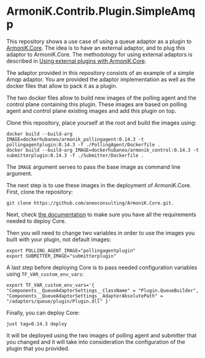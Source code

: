 # ArmoniK.Contrib.Plugin.SimpleAmqp

This repository shows a use case of using a queue adaptor as a plugin to [ArmoniK.Core](https://github.com/aneoconsulting/ArmoniK.Core). The idea is to have an external adaptor, and to plug this adaptor to ArmoniK.Core. The methodology for using external adaptors is described in [Using external plugins with ArmoniK.Core](https://github.com/aneoconsulting/ArmoniK.Core/blob/main/.docs/content/1.concepts/10.plugins.md).

The adaptor provided in this repository consists of an example of a simple Amqp adaptor. You are provided the adaptor implementation as well as the docker files that allow to pack it as a plugin.

The two docker files allow to build new images of the polling agent and the control plane containing this plugin. These images are based on polling agent and control plane existing images and add this plugin on top.

Clone this repository, place yourself at the root and build the images using:

```shell
docker build --build-arg IMAGE=dockerhubaneo/armonik_pollingagent:0.14.3 -t  pollingagentplugin:0.14.3 -f ./PollingAgent/Dockerfile .
docker build --build-arg IMAGE=dockerhubaneo/armonik_control:0.14.3 -t submitterplugin:0.14.3 -f ./Submitter/Dockerfile .
```

The `IMAGE` argument serves to pass the base image as command line argument.

The next step is to use these images in the deployment of ArmoniK.Core. First, clone the repository:

```shell
git clone https://github.com/aneoconsulting/ArmoniK.Core.git.
```

Next, check [the documentation](https://github.com/aneoconsulting/armonik.core) to make sure you have all the requirements needed to deploy Core.

Then you will need to change two variables in order to use the images you built with your plugin, not default images:

```shell
export POLLING_AGENT_IMAGE="pollingagentplugin"
export SUBMITTER_IMAGE="submitterplugin"
```

A last step before deploying Core is to pass needed configuration variables using `TF_VAR_custom_env_vars`:

```shell
export TF_VAR_custom_env_vars='{ "Components__QueueAdaptorSettings__ClassName" = "Plugin.QueueBuilder", "Components__QueueAdaptorSettings__AdapterAbsolutePath" = "/adapters/queue/plugin/Plugin.dll" }'
```

Finally, you can deploy Core:

```shell
just tag=0.14.3 deploy
```

It will be deployed using the two images of polling agent and submitter that you changed and it will take into consideration the configuration of the plugin that you provided.
